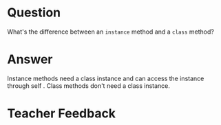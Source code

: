 # Question
What's the difference between an `instance` method and a `class` method?

# Answer
Instance methods need a class instance and can access the instance through self . Class methods don't need a class instance. 

# Teacher Feedback